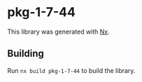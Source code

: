 # pkg-1-7-44

This library was generated with [Nx](https://nx.dev).

## Building

Run `nx build pkg-1-7-44` to build the library.
